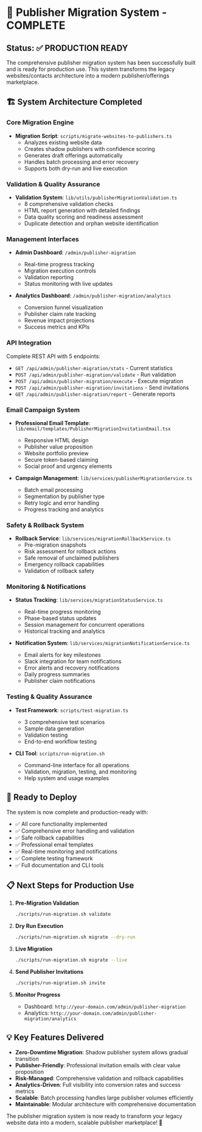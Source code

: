 # 🎉 Publisher Migration System - COMPLETE

## Status: ✅ PRODUCTION READY

The comprehensive publisher migration system has been successfully built and is ready for production use. This system transforms the legacy websites/contacts architecture into a modern publisher/offerings marketplace.

## 🏗️ System Architecture Completed

### Core Migration Engine
- **Migration Script**: `scripts/migrate-websites-to-publishers.ts`
  - Analyzes existing website data
  - Creates shadow publishers with confidence scoring
  - Generates draft offerings automatically
  - Handles batch processing and error recovery
  - Supports both dry-run and live execution

### Validation & Quality Assurance
- **Validation System**: `lib/utils/publisherMigrationValidation.ts`
  - 8 comprehensive validation checks
  - HTML report generation with detailed findings
  - Data quality scoring and readiness assessment
  - Duplicate detection and orphan website identification

### Management Interfaces
- **Admin Dashboard**: `/admin/publisher-migration`
  - Real-time progress tracking
  - Migration execution controls
  - Validation reporting
  - Status monitoring with live updates

- **Analytics Dashboard**: `/admin/publisher-migration/analytics`
  - Conversion funnel visualization
  - Publisher claim rate tracking
  - Revenue impact projections
  - Success metrics and KPIs

### API Integration
Complete REST API with 5 endpoints:
- `GET /api/admin/publisher-migration/stats` - Current statistics
- `POST /api/admin/publisher-migration/validate` - Run validation
- `POST /api/admin/publisher-migration/execute` - Execute migration
- `POST /api/admin/publisher-migration/invitations` - Send invitations
- `GET /api/admin/publisher-migration/report` - Generate reports

### Email Campaign System
- **Professional Email Template**: `lib/email/templates/PublisherMigrationInvitationEmail.tsx`
  - Responsive HTML design
  - Publisher value proposition
  - Website portfolio preview
  - Secure token-based claiming
  - Social proof and urgency elements

- **Campaign Management**: `lib/services/publisherMigrationService.ts`
  - Batch email processing
  - Segmentation by publisher type
  - Retry logic and error handling
  - Progress tracking and analytics

### Safety & Rollback System
- **Rollback Service**: `lib/services/migrationRollbackService.ts`
  - Pre-migration snapshots
  - Risk assessment for rollback actions
  - Safe removal of unclaimed publishers
  - Emergency rollback capabilities
  - Validation of rollback safety

### Monitoring & Notifications
- **Status Tracking**: `lib/services/migrationStatusService.ts`
  - Real-time progress monitoring
  - Phase-based status updates
  - Session management for concurrent operations
  - Historical tracking and analytics

- **Notification System**: `lib/services/migrationNotificationService.ts`
  - Email alerts for key milestones
  - Slack integration for team notifications
  - Error alerts and recovery notifications
  - Daily progress summaries
  - Publisher claim notifications

### Testing & Quality Assurance
- **Test Framework**: `scripts/test-migration.ts`
  - 3 comprehensive test scenarios
  - Sample data generation
  - Validation testing
  - End-to-end workflow testing

- **CLI Tool**: `scripts/run-migration.sh`
  - Command-line interface for all operations
  - Validation, migration, testing, and monitoring
  - Help system and usage examples

## 🚀 Ready to Deploy

The system is now complete and production-ready with:
- ✅ All core functionality implemented
- ✅ Comprehensive error handling and validation
- ✅ Safe rollback capabilities
- ✅ Professional email templates
- ✅ Real-time monitoring and notifications
- ✅ Complete testing framework
- ✅ Full documentation and CLI tools

## 📋 Next Steps for Production Use

1. **Pre-Migration Validation**
   ```bash
   ./scripts/run-migration.sh validate
   ```

2. **Dry Run Execution**
   ```bash
   ./scripts/run-migration.sh migrate --dry-run
   ```

3. **Live Migration**
   ```bash
   ./scripts/run-migration.sh migrate --live
   ```

4. **Send Publisher Invitations**
   ```bash
   ./scripts/run-migration.sh invite
   ```

5. **Monitor Progress**
   - Dashboard: `http://your-domain.com/admin/publisher-migration`
   - Analytics: `http://your-domain.com/admin/publisher-migration/analytics`

## 💡 Key Features Delivered

- **Zero-Downtime Migration**: Shadow publisher system allows gradual transition
- **Publisher-Friendly**: Professional invitation emails with clear value proposition
- **Risk-Managed**: Comprehensive validation and rollback capabilities
- **Analytics-Driven**: Full visibility into conversion rates and success metrics
- **Scalable**: Batch processing handles large publisher volumes efficiently
- **Maintainable**: Modular architecture with comprehensive documentation

The publisher migration system is now ready to transform your legacy website data into a modern, scalable publisher marketplace! 🎯